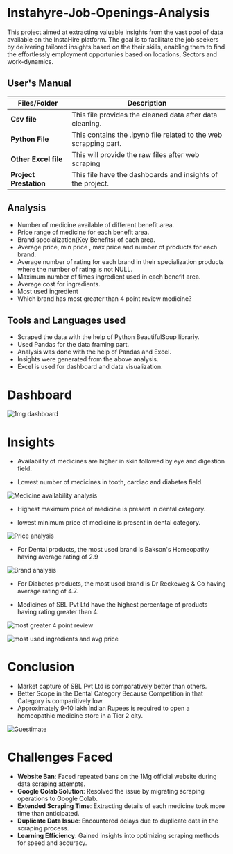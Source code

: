 # Instahyre-Job-Openings-Analysis

This project aimed at extracting valuable insights from the vast pool of data available on the InstaHire platform. The goal is to facilitate the job seekers by delivering tailored insights based on the their skills, enabling them to find the effortlessly employment opportunies based on locations, Sectors and work-dynamics. 


##   **User's Manual**

| Files/Folder| Description |
| ------------- | ------------- |
| **Csv file** | This file provides the cleaned data after data cleaning.  |
| **Python File** | This contains the .ipynb file related to the web scrapping part.  |
| **Other Excel file** | This will provide the raw files after web scraping |
| **Project Prestation** | This file have the dashboards and insights of the project. |

##   Analysis

- Number of medicine available of different benefit area.
- Price range of medicine for each benefit area.
- Brand specialization(Key Benefits) of each area.
- Average price, min price , max price and number of products for each brand.
- Average number of rating for each brand in their specialization products where  the number of rating is not NULL.
- Maximum number of times ingredient used in each benefit area.
- Average cost for ingredients.
- Most used ingredient
- Which brand has most greater than 4 point review medicine?



##  Tools and Languages used

- Scraped the data with the help of Python BeautifulSoup librariy.
- Used Pandas for the data framing part.
- Analysis was done with the help of Pandas and Excel.
- Insights were generated from the above analysis.
- Excel is used for dashboard and data visualization.

# Dashboard
![1mg dashboard](https://github.com/ankitpal154/Capstone_project/assets/139064260/e9d479ef-7ca7-4924-a389-0008cc786d79)



# Insights

- Availability of  medicines are higher in skin followed by eye and digestion field.

- Lowest number of medicines in tooth, cardiac and diabetes field.


![Medicine availability analysis](https://github.com/ankitpal154/Capstone_project/assets/139064260/0a592d2d-c71e-479d-82fd-4e6b552b44ee)


- Highest maximum price of medicine is present in dental category.

- lowest minimum price of medicine is present in dental category.

![Price analysis](https://github.com/ankitpal154/Capstone_project/assets/139064260/aaa5f33b-2b1c-4553-9658-75c3c1064a86)



- For Dental products, the most used brand is Bakson's Homeopathy having average rating of 2.9


![Brand analysis](https://github.com/ankitpal154/Capstone_project/assets/139064260/d5f9a4f3-c7d2-4658-8bd9-4459ffaa5ade)




- For Diabetes products, the most used brand is Dr Reckeweg & Co having average rating of 4.7.

- Medicines of SBL Pvt Ltd have the highest percentage of products having rating greater than 4.


![most greater 4 point review](https://github.com/ankitpal154/Capstone_project/assets/139064260/ff8a85f1-2a46-4351-808a-a820497eebaa)

![most used ingredients and avg price](https://github.com/ankitpal154/Capstone_project/assets/139064260/3b80bcaa-54e2-4dfd-9a7c-9fbdd909a33f)
# Conclusion

- Market capture of SBL Pvt Ltd is comparatively better than others.
- Better Scope in the Dental Category Because Competition in that Category is comparitively low.
- Approximately 9-10 lakh Indian Rupees is required to open a homeopathic medicine store in a Tier 2 city.
 
![Guestimate](https://github.com/ankitpal154/Capstone_project/assets/139064260/22524af8-bb53-48ef-940a-4455a0211aa0)
# Challenges Faced
- **Website Ban**: Faced repeated bans on the 1Mg official website during data scraping attempts.
- **Google Colab Solution**: Resolved the issue by migrating scraping operations to Google Colab.
- **Extended Scraping Time**: Extracting details of each medicine took more time than anticipated.
- **Duplicate Data Issue**: Encountered delays due to duplicate data in the scraping process.
- **Learning Efficiency**: Gained insights into optimizing scraping methods for speed and accuracy.
